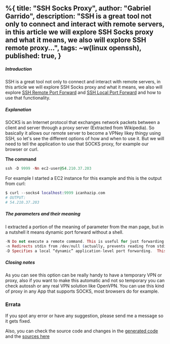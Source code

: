 %{
  title: "SSH Socks Proxy",
  author: "Gabriel Garrido",
  description: "SSH is a great tool not only to connect and interact with remote servers, in this article we will
  explore SSH Socks proxy and what it means, we also will explore SSH remote proxy...",
  tags: ~w(linux openssh),
  published: true,
}
---

##### **Introduction**
SSH is a great tool not only to connect and interact with remote servers, in this article we will explore SSH Socks proxy and what it means, we also will explore [SSH Remote Port Forward](/blog/ssh_remote_port_forward) and [SSH Local Port Forward](/blog/ssh_local_port_forward) and how to use that functionality.

##### **Explanation**
SOCKS is an Internet protocol that exchanges network packets between a client and server through a proxy server (Extracted from Wikipedia). So basically it allows our remote server to become a VPNey likey thingy using SSH, so let's see the different options of how and when to use it. But we will need to tell the application to use that SOCKS proxy, for example our browser or curl.

**The command**
```elixir
ssh -D 9999 -Nn ec2-user@54.210.37.203
```

For example I started a EC2 instance for this example and this is the output from curl:
```elixir
$ curl --socks4 localhost:9999 icanhazip.com
# OUTPUT:
# 54.210.37.203
```

##### **The parameters and their meaning**
I extracted a portion of the meaning of parameter from the man page, but in a nutshell it means dynamic port forward without a shell.
```elixir
-N Do not execute a remote command. This is useful for just forwarding ports.
-n Redirects stdin from /dev/null (actually, prevents reading from stdin). This must be used when ssh is run in the background.
-D Specifies a local “dynamic” application-level port forwarding.  This works by allocating a socket to listen to port on the local side, optionally bound to the specified bind_address.
```

##### **Closing notes**
As you can see this option can be really handy to have a temporary VPN or proxy, also if you want to make this automatic and not so temporary you can check autossh or any real VPN solution like OpenVPN. You can use this kind of proxy in any App that supports SOCKS, most browsers do for example.

### Errata
If you spot any error or have any suggestion, please send me a message so it gets fixed.

Also, you can check the source code and changes in the [generated code](https://github.com/kainlite/kainlite.github.io) and the [sources here](https://github.com/kainlite/blog)
